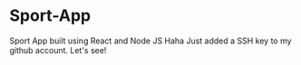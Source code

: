 # Sport-App
Sport App built using React and Node JS
Haha
Just added a SSH key to my github account. Let's see!